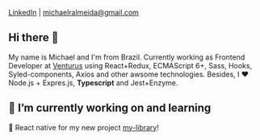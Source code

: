[LinkedIn](https://www.linkedin.com/in/michaelralmeida/) | [michaelralmeida@gmail.com](mailto:michaelralmeida@gmail.com)

## Hi there 👋

My name is Michael and I'm from Brazil. Currently working as Frontend Developer at [Venturus](https://www.venturus.org.br/en/) using React+Redux, ECMAScript 6+, Sass, Hooks, Syled-components, Axios and other awsome technologies. Besides, I :heart:  Node.js + Expres.js, **Typescript** and Jest+Enzyme.

## 🔭 I’m currently working on and  learning

 :iphone: React native for my new project [my-library](https://github.com/michaelalmeida/my-libraryhttp://)! 
